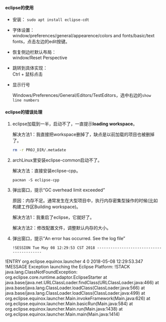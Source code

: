 #### eclipse的使用

* 安装： 
  `sudo apt install eclipse-cdt  `

* 字体设置：  
  window/preferences/general/appearence/colors and fonts/basic/text fonts，点击左边的edit按键。  

* 恢复侧边栏默认布局：  
  window/Reset Perspective

* 跳转到具体实现：  
  Ctrl + 鼠标点击

* 显示行号

  Windows/Preferences/General/Editors/TestEditors，选中右边的`show line numbers`

#### eclipse的错误处理

1. eclipse加载到一半，启动不了，一直提示**loading workspace**。

   解决方法1：我直接把workspace删掉了，缺点是以前加载的项目也被删掉了。

   ```bash
   rm -r PROJ_DIR/.metadate
   ```

2. archLinux里安装eclipse-common启动不了。

   解决方法：直接安装eclipse-cpp。

   `pacman -S eclipse-cpp`

3. 弹出窗口，提示“GC overhead limit exceeded”

   原因：内存不足。通常发生在大型项目中，执行内存密集型操作的时候(比如构建工作区Building workspace)。

   解决方法1：我重启了eclipse，它就好了。

   解决方法2：修改配置文件，调整默认内存的大小。
4. 弹出窗口，提示“An error has occurred.  See the log file”
   ```
   !SESSION Tue May 08 12:29:53 CST 2018 ------------------------------------------
!ENTRY org.eclipse.equinox.launcher 4 0 2018-05-08 12:29:53.347
!MESSAGE Exception launching the Eclipse Platform:
!STACK
java.lang.ClassNotFoundException: org.eclipse.core.runtime.adaptor.EclipseStarter
        at java.base/java.net.URLClassLoader.findClass(URLClassLoader.java:466)
        at java.base/java.lang.ClassLoader.loadClass(ClassLoader.java:566)
        at java.base/java.lang.ClassLoader.loadClass(ClassLoader.java:499)
        at org.eclipse.equinox.launcher.Main.invokeFramework(Main.java:626)
        at org.eclipse.equinox.launcher.Main.basicRun(Main.java:584)
        at org.eclipse.equinox.launcher.Main.run(Main.java:1438)
        at org.eclipse.equinox.launcher.Main.main(Main.java:1414)
   ```

